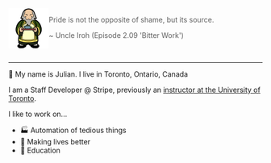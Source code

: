 
<!--START_SECTION:iroh-->
<img height="80" align="left" src="https://raw.githubusercontent.com/jules2689/jules2689/master/iroh.png">
  
  > Pride is not the opposite of shame, but its source.
  >
  > ~ Uncle Iroh (Episode 2.09 'Bitter Work')
<!--END_SECTION:iroh-->

<br>

---

:wave: My name is Julian. I live in Toronto, Ontario, Canada

I am a Staff Developer @ Stripe, previously an [instructor at the University of Toronto](https://csc491.dcsil.ca).

I like to work on...
- :factory: Automation of tedious things
- :gift_heart: Making lives better
- :pencil: Education

